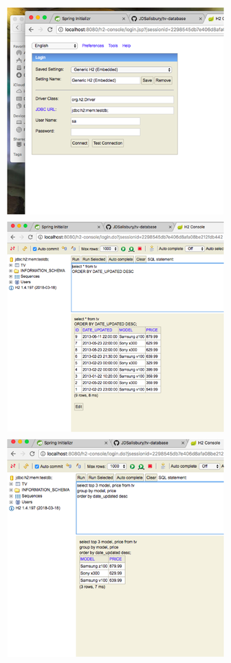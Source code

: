 ![Site](/images/database_is_g2g.png)

![Site](/images/table_sorted_by_date_updated.png)

![Site](/images/unique_model_recent_price.png)
